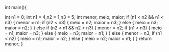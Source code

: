int main(){

int n1 = 0;
int n1 = 4,n2 = 1,n3 = 5;
	int menor, meio, maior;
	if (n1 < n2 && n1 < n3) {
	   menor = n1;
	   if (n2 < n3) {
		meio = n2;
                maior = n3;
	   } else {
		meio = n3;
                maior = n2;
	   }
	} else if (n2 < n1 && n2 < n3) {
	   menor = n2;
	   if (n1 < n3) {
		meio = n1;
                maior = n3;
	   } else {
		meio = n3;
                maior = n1;
	   }
	} else {
	   menor  = n3;
	   if (n1 < n2) {
		meio = n1;
                maior = n2;
	   } else {
		meio = n2;
                maior = n1;
	   }
	}
return menor;
}

